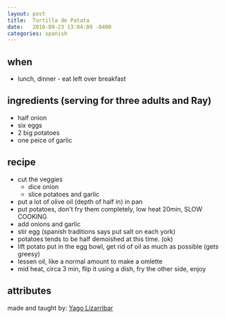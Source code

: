 ```yaml
---
layout: post
title:  Tortilla de Patata
date:   2018-09-23 13:04:09 -0400
categories: spanish
---
```


## when 

- lunch, dinner - eat left over breakfast

## ingredients (serving for three adults and Ray)

- half onion
- six eggs
- 2 big potatoes
- one peice of garlic

## recipe

- cut the veggies
  - dice onion
  - slice potatoes and garlic
- put a lot of olive oil (depth of half in) in pan
- put potatoes, don't fry them completely, low heat 20min, SLOW COOKING
- add onions and garlic
- stir egg (spanish traditions says put salt on each york)
- potatoes tends to be half demoished at this time. (ok)
- lift potato put in the egg bowl, get rid of oil as much as possible (gets greesy)
- lessen oil, like a normal amount to make a omlette
- mid heat, circa 3 min, flip it using a dish, fry the other side, enjoy

## attributes

made and taught by: 
[Yago Lizarribar](https://github.com/yagoliz)
